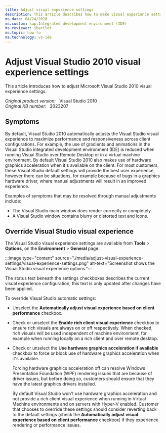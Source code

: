 ```yaml
---
title: Adjust visual experience settings
description: This article describes how to make visual experience settings  adjustments in Visual Studio 2010.
ms.date: 04/24/2020
ms.custom: sap:Integrated development environment (IDE)
ms.reviewer: jbartlet
ms.topic: how-to
ms.technology: vs-ide
---
```

# Adjust Visual Studio 2010 visual experience settings

This article introduces how to adjust Microsoft Visual Studio 2010 visual experience settings.

_Original product version:_ &nbsp; Visual Studio 2010  
_Original KB number:_ &nbsp; 2023207

## Symptoms

By default, Visual Studio 2010 automatically adjusts the Visual Studio visual experience to maximize performance and responsiveness across client configurations. For example, the use of gradients and animations in the Visual Studio integrated development environment (IDE) is reduced when running Visual Studio over Remote Desktop or in a virtual machine environment. By default Visual Studio 2010 also makes use of hardware graphics acceleration when it's available on the client. For most customers, these Visual Studio default settings will provide the best user experience, however there can be situations, for example because of bugs in a graphics hardware driver, where manual adjustments will result in an improved experience.

Examples of symptoms that may be resolved through manual adjustments include:

- The Visual Studio main window does render correctly or completely.
- A Visual Studio window contains blurry or distorted text and icons.

## Override Visual Studio visual experience

The Visual Studio visual experience settings are available from **Tools** > **Options**, on the **Environment** > **General** page:

:::image type="content" source="./media/adjust-visual-experience-settings/visual-experience-settings.png" alt-text="Screenshot shows the Visual Studio visual experience options.":::

The status text beneath the settings checkboxes describes the current visual experience configuration; this text is only updated after changes have been applied.

To override Visual Studio automatic settings:

- Unselect the **Automatically adjust visual experience based on client performance** checkbox.
- Check or unselect the **Enable rich client visual experience** checkbox to ensure rich visuals are always on or off respectively. When checked, rich visuals will be used independent of machine environment, for example when running locally on a rich client and over remote desktop.
- Check or unselect the **Use hardware graphics acceleration if available** checkbox to force or block use of hardware graphics acceleration when it's available.

    Forcing hardware graphics acceleration off can resolve Windows Presentation Foundation (WPF) rendering issues that are because of driver issues, but before doing so, customers should ensure that they have the latest graphics drivers installed.

    By default Visual Studio won't use hardware graphics acceleration and not provide a rich client visual experience when running in Virtual Machine environments and on servers with Hyper-V enabled. Customer that chooses to override these settings should consider reverting back to the default settings (check the **Automatically adjust visual experience based on client performance** checkbox) if they experience rendering or performance issues.
